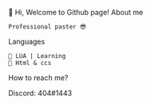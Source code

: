 👋 Hi, Welcome to Github page!
About me

    Professional paster 😎

Languages

    📜 LUA | Learning
    📜 Html & ccs 

How to reach me?

Discord: 404#1443
 
